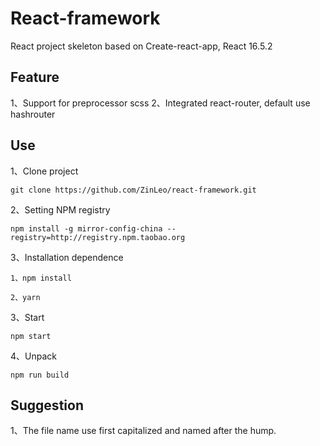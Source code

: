 # React-framework

  React project skeleton based on Create-react-app, React 16.5.2

## Feature

1、Support for preprocessor scss
2、Integrated react-router, default use hashrouter

## Use

1、Clone project
  
    git clone https://github.com/ZinLeo/react-framework.git

2、Setting NPM registry

    npm install -g mirror-config-china --registry=http://registry.npm.taobao.org

3、Installation dependence

    1、npm install

    2、yarn

3、Start

    npm start

4、Unpack

    npm run build

## Suggestion

1、The file name use first capitalized and named after the hump.